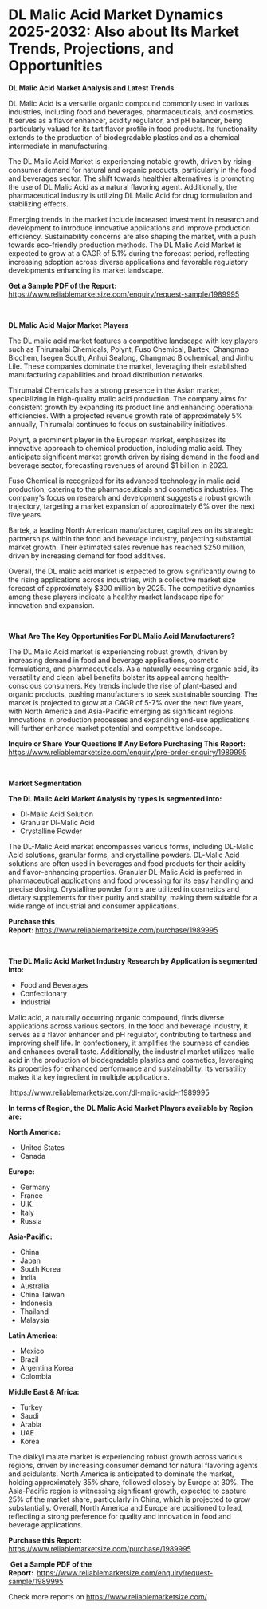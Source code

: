 <p><h1>DL Malic Acid Market Dynamics 2025-2032: Also about Its Market Trends, Projections, and Opportunities</h1></p><p><strong>DL Malic Acid Market Analysis and Latest Trends</strong></p>
<p><p>DL Malic Acid is a versatile organic compound commonly used in various industries, including food and beverages, pharmaceuticals, and cosmetics. It serves as a flavor enhancer, acidity regulator, and pH balancer, being particularly valued for its tart flavor profile in food products. Its functionality extends to the production of biodegradable plastics and as a chemical intermediate in manufacturing.</p><p>The DL Malic Acid Market is experiencing notable growth, driven by rising consumer demand for natural and organic products, particularly in the food and beverages sector. The shift towards healthier alternatives is promoting the use of DL Malic Acid as a natural flavoring agent. Additionally, the pharmaceutical industry is utilizing DL Malic Acid for drug formulation and stabilizing effects.</p><p>Emerging trends in the market include increased investment in research and development to introduce innovative applications and improve production efficiency. Sustainability concerns are also shaping the market, with a push towards eco-friendly production methods. The DL Malic Acid Market is expected to grow at a CAGR of 5.1% during the forecast period, reflecting increasing adoption across diverse applications and favorable regulatory developments enhancing its market landscape.</p></p>
<p><strong>Get a Sample PDF of the Report:&nbsp;</strong> <a href="https://www.reliablemarketsize.com/enquiry/request-sample/1989995?utm_campaign=2778&utm_medium=2&utm_source=Github&utm_content=ia&utm_term=07042025&utm_id=dl-malic-acid">https://www.reliablemarketsize.com/enquiry/request-sample/1989995</a></p>
<p>&nbsp;</p>
<p><strong>DL Malic Acid Major Market Players</strong></p>
<p><p>The DL malic acid market features a competitive landscape with key players such as Thirumalai Chemicals, Polynt, Fuso Chemical, Bartek, Changmao Biochem, Isegen South, Anhui Sealong, Changmao Biochemical, and Jinhu Lile. These companies dominate the market, leveraging their established manufacturing capabilities and broad distribution networks.</p><p>Thirumalai Chemicals has a strong presence in the Asian market, specializing in high-quality malic acid production. The company aims for consistent growth by expanding its product line and enhancing operational efficiencies. With a projected revenue growth rate of approximately 5% annually, Thirumalai continues to focus on sustainability initiatives.</p><p>Polynt, a prominent player in the European market, emphasizes its innovative approach to chemical production, including malic acid. They anticipate significant market growth driven by rising demand in the food and beverage sector, forecasting revenues of around $1 billion in 2023.</p><p>Fuso Chemical is recognized for its advanced technology in malic acid production, catering to the pharmaceuticals and cosmetics industries. The company's focus on research and development suggests a robust growth trajectory, targeting a market expansion of approximately 6% over the next five years.</p><p>Bartek, a leading North American manufacturer, capitalizes on its strategic partnerships within the food and beverage industry, projecting substantial market growth. Their estimated sales revenue has reached $250 million, driven by increasing demand for food additives.</p><p>Overall, the DL malic acid market is expected to grow significantly owing to the rising applications across industries, with a collective market size forecast of approximately $300 million by 2025. The competitive dynamics among these players indicate a healthy market landscape ripe for innovation and expansion.</p></p>
<p>&nbsp;</p>
<p><strong>What Are The Key Opportunities For DL Malic Acid Manufacturers?</strong></p>
<p><p>The DL Malic Acid market is experiencing robust growth, driven by increasing demand in food and beverage applications, cosmetic formulations, and pharmaceuticals. As a naturally occurring organic acid, its versatility and clean label benefits bolster its appeal among health-conscious consumers. Key trends include the rise of plant-based and organic products, pushing manufacturers to seek sustainable sourcing. The market is projected to grow at a CAGR of 5-7% over the next five years, with North America and Asia-Pacific emerging as significant regions. Innovations in production processes and expanding end-use applications will further enhance market potential and competitive landscape.</p></p>
<p><strong>Inquire or Share Your Questions If Any Before Purchasing This Report:</strong> <a href="https://www.reliablemarketsize.com/enquiry/pre-order-enquiry/1989995?utm_campaign=2778&utm_medium=2&utm_source=Github&utm_content=ia&utm_term=07042025&utm_id=dl-malic-acid">https://www.reliablemarketsize.com/enquiry/pre-order-enquiry/1989995</a></p>
<p>&nbsp;</p>
<p><strong>Market Segmentation</strong></p>
<p><strong>The DL Malic Acid Market Analysis by types is segmented into:</strong></p>
<p><ul><li>Dl-Malic Acid Solution</li><li>Granular Dl-Malic Acid</li><li>Crystalline Powder</li></ul></p>
<p><p>The DL-Malic Acid market encompasses various forms, including DL-Malic Acid solutions, granular forms, and crystalline powders. DL-Malic Acid solutions are often used in beverages and food products for their acidity and flavor-enhancing properties. Granular DL-Malic Acid is preferred in pharmaceutical applications and food processing for its easy handling and precise dosing. Crystalline powder forms are utilized in cosmetics and dietary supplements for their purity and stability, making them suitable for a wide range of industrial and consumer applications.</p></p>
<p><strong>Purchase this Report:&nbsp;</strong><a href="https://www.reliablemarketsize.com/purchase/1989995?utm_campaign=2778&utm_medium=2&utm_source=Github&utm_content=ia&utm_term=07042025&utm_id=dl-malic-acid">https://www.reliablemarketsize.com/purchase/1989995</a></p>
<p>&nbsp;</p>
<p><strong>The DL Malic Acid Market Industry Research by Application is segmented into:</strong></p>
<p><ul><li>Food and Beverages</li><li>Confectionary</li><li>Industrial</li></ul></p>
<p><p>Malic acid, a naturally occurring organic compound, finds diverse applications across various sectors. In the food and beverage industry, it serves as a flavor enhancer and pH regulator, contributing to tartness and improving shelf life. In confectionery, it amplifies the sourness of candies and enhances overall taste. Additionally, the industrial market utilizes malic acid in the production of biodegradable plastics and cosmetics, leveraging its properties for enhanced performance and sustainability. Its versatility makes it a key ingredient in multiple applications.</p></p>
<p><a href="https://www.reliablemarketsize.com/dl-malic-acid-r1989995?utm_campaign=2778&utm_medium=2&utm_source=Github&utm_content=ia&utm_term=07042025&utm_id=dl-malic-acid">&nbsp;https://www.reliablemarketsize.com/dl-malic-acid-r1989995</a></p>
<p><strong>In terms of Region, the DL Malic Acid Market Players available by Region are:</strong></p>
<p>
    <p> <strong> North America: </strong>
        <ul>
            <li>United States</li>
            <li>Canada</li>
        </ul>
        </p> 
    <p> <strong> Europe: </strong>
        <ul>
            <li>Germany</li>
            <li>France</li>
            <li>U.K.</li>
            <li>Italy</li>
            <li>Russia</li>
        </ul>
        </p> 
    <p> <strong> Asia-Pacific: </strong>
        <ul>
            <li>China</li>
            <li>Japan</li>
            <li>South Korea</li>
            <li>India</li>
            <li>Australia</li>
            <li>China Taiwan</li>
            <li>Indonesia</li>
            <li>Thailand</li>
            <li>Malaysia</li>
        </ul>
        </p> 
    <p> <strong> Latin America: </strong>
        <ul>
            <li>Mexico</li>
            <li>Brazil</li>
            <li>Argentina Korea</li>
            <li>Colombia</li>
        </ul>
        </p> 
    <p> <strong> Middle East & Africa: </strong>
        <ul>
            <li>Turkey</li>
            <li>Saudi</li>
            <li>Arabia</li>
            <li>UAE</li>
            <li>Korea</li>
        </ul>
    </p>
    </p>
<p><p>The dialkyl malate market is experiencing robust growth across various regions, driven by increasing consumer demand for natural flavoring agents and acidulants. North America is anticipated to dominate the market, holding approximately 35% share, followed closely by Europe at 30%. The Asia-Pacific region is witnessing significant growth, expected to capture 25% of the market share, particularly in China, which is projected to grow substantially. Overall, North America and Europe are positioned to lead, reflecting a strong preference for quality and innovation in food and beverage applications.</p></p>
<p><strong>Purchase this Report: </strong><a href="https://www.reliablemarketsize.com/purchase/1989995?utm_campaign=2778&utm_medium=2&utm_source=Github&utm_content=ia&utm_term=07042025&utm_id=dl-malic-acid">https://www.reliablemarketsize.com/purchase/1989995</a></p>
<p>&nbsp;<strong>Get a Sample PDF of the Report:&nbsp;&nbsp;</strong><a href="https://www.reliablemarketsize.com/enquiry/request-sample/1989995?utm_campaign=2778&utm_medium=2&utm_source=Github&utm_content=ia&utm_term=07042025&utm_id=dl-malic-acid">https://www.reliablemarketsize.com/enquiry/request-sample/1989995</a></p>
<p><strong></strong></p>
<p>Check more reports on <a href="https://www.reliablemarketsize.com/?utm_campaign=2778&utm_medium=2&utm_source=Github&utm_content=ia&utm_term=07042025&utm_id=dl-malic-acid">https://www.reliablemarketsize.com/</a></p>